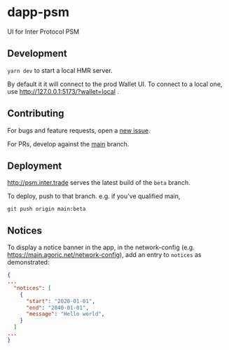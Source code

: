 # dapp-psm

UI for Inter Protocol PSM

## Development

`yarn dev` to start a local HMR server.

By default it it will connect to the prod Wallet UI. To connect to a local one, use
http://127.0.0.1:5173/?wallet=local .

## Contributing

For bugs and feature requests, open a [new issue](https://github.com/Agoric/dapp-psm/issues/new).

For PRs, develop against the [main](https://github.com/Agoric/dapp-psm/tree/main) branch.

## Deployment

http://psm.inter.trade serves the latest build of the `beta` branch.

To deploy, push to that branch. e.g. if you've qualified main,

```
git push origin main:beta
```
## Notices

To display a notice banner in the app, in the network-config (e.g. https://main.agoric.net/network-config), add an entry to `notices` as demonstrated:
```json
{
...
  "notices": [
    {
      "start": "2020-01-01",
      "end": "2040-01-01",
      "message": "Hello world",
    }
  ]
...
}
```
